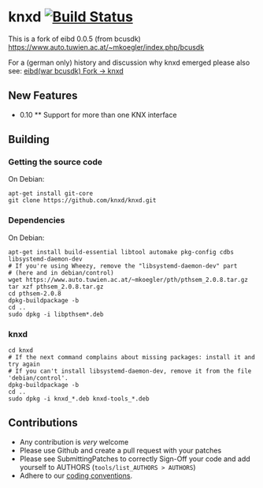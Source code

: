 knxd [![Build Status](https://travis-ci.org/knxd/knxd.svg)](https://travis-ci.org/knxd/knxd)
====

This is a fork of eibd 0.0.5 (from bcusdk)
https://www.auto.tuwien.ac.at/~mkoegler/index.php/bcusdk

For a (german only) history and discussion why knxd emerged please also see: [eibd(war bcusdk) Fork -> knxd](http://knx-user-forum.de/forum/öffentlicher-bereich/knx-eib-forum/39972-eibd-war-bcusdk-fork-knxd)

## New Features

* 0.10
** Support for more than one KNX interface

## Building

### Getting the source code

On Debian:

    apt-get install git-core
    git clone https://github.com/knxd/knxd.git

### Dependencies

On Debian:

    apt-get install build-essential libtool automake pkg-config cdbs libsystemd-daemon-dev
    # If you're using Wheezy, remove the "libsystemd-daemon-dev" part
    # (here and in debian/control)
    wget https://www.auto.tuwien.ac.at/~mkoegler/pth/pthsem_2.0.8.tar.gz
    tar xzf pthsem_2.0.8.tar.gz
    cd pthsem-2.0.8
    dpkg-buildpackage -b
    cd ..
    sudo dpkg -i libpthsem*.deb

### knxd

    cd knxd
    # If the next command complains about missing packages: install it and try again
    # If you can't install libsystemd-daemon-dev, remove it from the file 'debian/control'.
    dpkg-buildpackage -b
    cd ..
    sudo dpkg -i knxd_*.deb knxd-tools_*.deb

## Contributions

* Any contribution is *very* welcome
* Please use Github and create a pull request with your patches
* Please see SubmittingPatches to correctly Sign-Off your code and add yourself to AUTHORS (`tools/list_AUTHORS > AUTHORS`)
* Adhere to our [coding conventions](https://github.com/knxd/knxd/wiki/CodingConventions).
